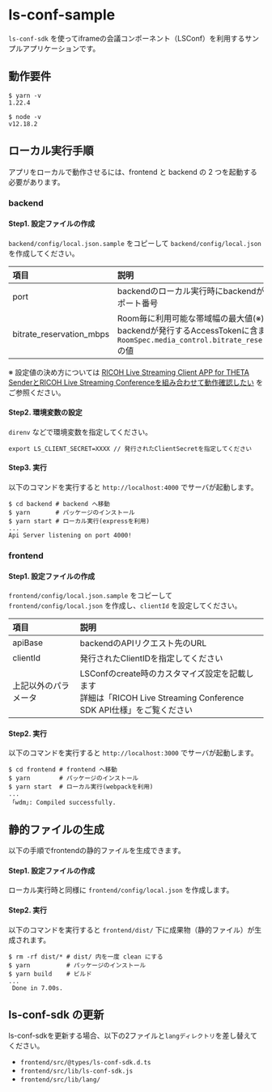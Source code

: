 # ls-conf-sample

`ls-conf-sdk` を使ってiframeの会議コンポーネント（LSConf）を利用するサンプルアプリケーションです。

## 動作要件

```shell
$ yarn -v
1.22.4
```

```shell
$ node -v
v12.18.2
```

## ローカル実行手順

アプリをローカルで動作させるには、frontend と backend の 2 つを起動する必要があります。

### backend

#### Step1. 設定ファイルの作成

`backend/config/local.json.sample` をコピーして `backend/config/local.json` を作成してください。

|項目|説明|
|:--|:--|
|port|backendのローカル実行時にbackendが待ち受けるポート番号|
|bitrate_reservation_mbps|Room毎に利用可能な帯域幅の最大値(※)<br>backendが発行するAccessTokenに含まれる `RoomSpec.media_control.bitrate_reservation_mbps` の値|

※ 設定値の決め方については [RICOH Live Streaming Client APP for THETA SenderとRICOH Live Streaming Conferenceを組み合わせて動作確認したい](https://api.livestreaming.ricoh/document/ricoh-live-streaming-client-app-for-theta-sender%e3%81%a8ricoh-live-streaming-conference%e3%82%92%e7%b5%84%e3%81%bf%e5%90%88%e3%82%8f%e3%81%9b%e3%81%a6%e5%8b%95%e4%bd%9c%e7%a2%ba%e8%aa%8d%e3%81%97/) をご参照ください。

#### Step2. 環境変数の設定

`direnv` などで環境変数を指定してください。

```
export LS_CLIENT_SECRET=XXXX // 発行されたClientSecretを指定してください
```

#### Step3. 実行

以下のコマンドを実行すると `http://localhost:4000` でサーバが起動します。

```shell
$ cd backend # backend へ移動
$ yarn       # パッケージのインストール
$ yarn start # ローカル実行(expressを利用)
...
Api Server listening on port 4000!
```

### frontend

#### Step1. 設定ファイルの作成

`frontend/config/local.json.sample` をコピーして `frontend/config/local.json` を作成し、`clientId` を設定してください。

|項目|説明|
|:--|:--|
|apiBase|backendのAPIリクエスト先のURL|
|clientId|発行されたClientIDを指定してください|
|上記以外のパラメータ|LSConfのcreate時のカスタマイズ設定を記載します<br>詳細は「RICOH Live Streaming Conference SDK API仕様」をご覧ください|

#### Step2. 実行

以下のコマンドを実行すると `http://localhost:3000` でサーバが起動します。

```shell
$ cd frontend # frontend へ移動
$ yarn        # パッケージのインストール
$ yarn start  # ローカル実行(webpackを利用)
...
 ｢wdm｣: Compiled successfully.
```

## 静的ファイルの生成

以下の手順でfrontendの静的ファイルを生成できます。

#### Step1. 設定ファイルの作成

ローカル実行時と同様に `frontend/config/local.json` を作成します。

#### Step2. 実行

以下のコマンドを実行すると `frontend/dist/` 下に成果物（静的ファイル）が生成されます。

```shell
$ rm -rf dist/* # dist/ 内を一度 clean にする
$ yarn          # パッケージのインストール
$ yarn build    # ビルド
...
 Done in 7.00s.
```

## ls-conf-sdk の更新

ls-conf-sdkを更新する場合、以下の2ファイルと`langディレクトリ`を差し替えてください。

- `frontend/src/@types/ls-conf-sdk.d.ts`
- `frontend/src/lib/ls-conf-sdk.js`
- `frontend/src/lib/lang/`
